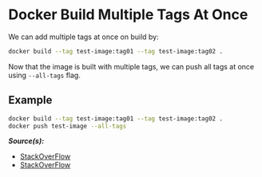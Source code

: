 # Docker Build Multiple Tags At Once

We can add multiple tags at once on build by:

```bash
docker build --tag test-image:tag01 --tag test-image:tag02 .
```

Now that the image is built with multiple tags, we can push all tags at once using `--all-tags` flag.

## Example

```bash
docker build --tag test-image:tag01 --tag test-image:tag02 .
docker push test-image --all-tags
```

**_Source(s):_**

- [StackOverFlow](https://stackoverflow.com/a/35565384)
- [StackOverFlow](https://stackoverflow.com/a/56905333)
